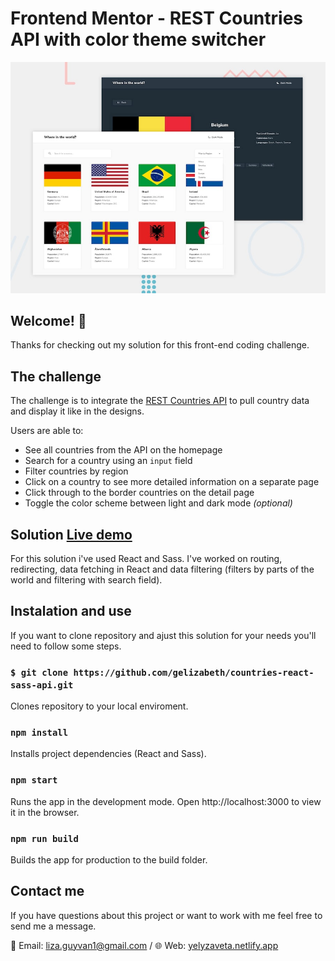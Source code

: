 # Frontend Mentor - REST Countries API with color theme switcher

![Design preview for the REST Countries API with color theme switcher coding challenge](./desktop-preview.jpg)

## Welcome! 👋

Thanks for checking out my solution for this front-end coding challenge.

## The challenge

The challenge is to integrate the [REST Countries API](https://restcountries.eu) to pull country data and display it like in the designs.

Users are able to:

- See all countries from the API on the homepage
- Search for a country using an `input` field
- Filter countries by region
- Click on a country to see more detailed information on a separate page
- Click through to the border countries on the detail page
- Toggle the color scheme between light and dark mode *(optional)*

## Solution [Live demo](https://countries-react-sass.netlify.app/)

For this solution i've used React and Sass. I've worked on routing, redirecting, data fetching in React and data filtering (filters by parts of the world and filtering with search field).

## Instalation and use
If you want to clone repository and ajust this solution for your needs you'll need to follow some steps.

### `$ git clone https://github.com/gelizabeth/countries-react-sass-api.git`
Clones repository to your local enviroment.

### `npm install`
Installs project dependencies (React and Sass).

### `npm start`
Runs the app in the development mode.
Open http://localhost:3000 to view it in the browser.

### `npm run build`
Builds the app for production to the build folder.

## Contact me
If you have questions about this project or want to work with me feel free to send me a message.

📧 Email: liza.guyvan1@gmail.com /
🌐 Web: [yelyzaveta.netlify.app](https://yelyzaveta.netlify.app/about)






